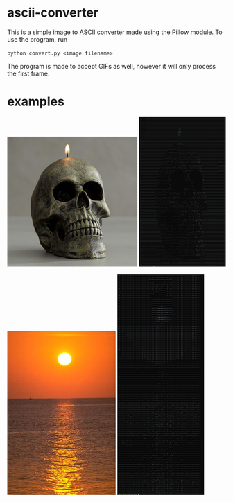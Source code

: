 # ascii-converter
This is a simple image to ASCII converter made using the Pillow module. To use the program, run

`python convert.py <image filename>`

The program is made to accept GIFs as well, however it will only process the first frame.

# examples
<img src="https://raw.githubusercontent.com/milesconrad/ascii-converter/main/images/skull.jpeg" width="300"/> <img src="https://raw.githubusercontent.com/milesconrad/ascii-converter/main/images/skull_processed.png" width="200"/>


<img src="https://raw.githubusercontent.com/milesconrad/ascii-converter/main/images/sunset.jpeg" width="250"/> <img src="https://raw.githubusercontent.com/milesconrad/ascii-converter/main/images/sunset_processed.png" width="200"/>
